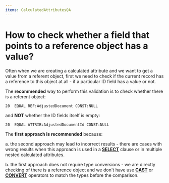 ```yaml
---
items: CalculatedAttributesQA
---
```


# How to check whether a field that points to a reference object has a value?

Often when we are creating a calculated attribute and we want to get a value from a referent object, first we need to check if the current record has a reference to this object at all - if a particular ID field has a value or not. 



The **recommended** way to perform this validation is to check whether there is a referent object:

```
20  EQUAL REF:AdjustedDocument CONST:NULL        
```

and **NOT** whether the ID fields itself is empty:

```
20  EQUAL ATTRIB:AdjustedDocumentId CONST:NULL
```



The **first** **approach is recommended** because:

a. the second approach may lead to incorrect results - there are cases  with wrong results when this approach is used in a **[SELECT](https://docs.erp.net/tech/advanced/calculated-attributes/operators/select.html)** clause or in multiple nested calculated attributes.

b. the first approach does  not require type conversions - we are directly checking of there is a  reference object and we don't have use **[CAST](https://docs.erp.net/tech/advanced/calculated-attributes/operators/cast.html)** or **[CONVERT](https://docs.erp.net/tech/advanced/calculated-attributes/operators/convert.html)** operators to match the types before the comparison.

